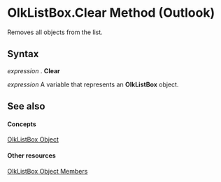
# OlkListBox.Clear Method (Outlook)

Removes all objects from the list.


## Syntax

 _expression_ . **Clear**

 _expression_ A variable that represents an **OlkListBox** object.


## See also


#### Concepts


[OlkListBox Object](373d2a00-97e5-2ed3-f15f-577d97b32334.md)
#### Other resources


[OlkListBox Object Members](b8bed0b5-6994-1492-055e-4067b232f9c4.md)
